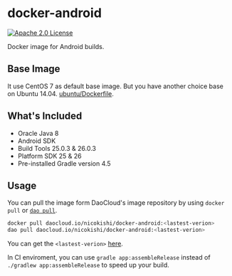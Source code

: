 # docker-android
[![Apache 2.0 License](https://img.shields.io/badge/license-Apache%202.0-blue.svg?style=flat)](http://www.apache.org/licenses/LICENSE-2.0.html)

Docker image for Android builds.

## Base Image

It use CentOS 7 as default base image. But you have another choice base on Ubuntu 14.04. [ubuntu/Dockerfile](ubuntu/Dockerfile).

## What's Included

- Oracle Java 8
- Android SDK
 - Build Tools 25.0.3 & 26.0.3
 - Platform SDK 25 & 26
- Pre-installed Gradle version 4.5

## Usage

You can pull the image form DaoCloud's image repository by using `docker pull` or [`dao pull`](https://dashboard.daocloud.io/mirror).

```sh
docker pull daocloud.io/nicokishi/docker-android:<lastest-verion>
dao pull daocloud.io/nicokishi/docker-android:<lastest-verion>
```

You can get the `<lastest-verion>` [here](https://dashboard.daocloud.io/packages/98ecf23a-8bd1-4135-a1c0-ac18b6d27ab1).

In CI enviroment, you can use `gradle app:assembleRelease` instead of `./gradlew app:assembleRelease` to speed up your build.